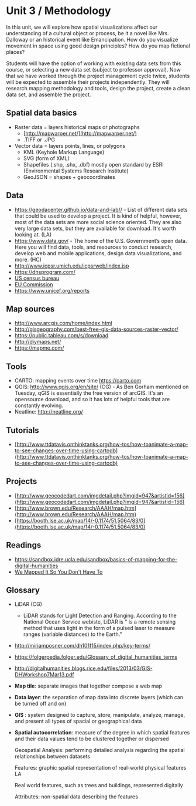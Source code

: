 # Unit 3 / Methodology

In this unit, we will explore how spatial visualizations affect our understanding of a cultural object or process, be it a novel like Mrs. Dalloway or an historical event like Emancipation. How do you visualize movement in space using good design principles? How do you map fictional places?

Students will have the option of working with existing data sets from this course, or selecting a new data set \(subject to professor approval\). Now that we have worked through the project management cycle twice, students will be expected to assemble their projects independently. They will research mapping methodology and tools, design the project, create a clean data set, and assemble the project.

## Spatial data basics

* Raster data = layers historical maps or photographs
  * [http://mapwarper.net/](http://mapwarper.net/)
  * .TIFF or .JPG
* Vector data = layers points, lines, or polygons
  * KML \(Keyhole Markup Language\)
  * SVG \(form of XML\)
  * Shapefiles \(.shp, .shx, .dbf\) mostly open standard by ESRI \(Environmental Systems Research Institute\)
  * GeoJSON = shapes + geocoordinates


## Data
* https://geodacenter.github.io/data-and-lab// - List of different data sets that could be used to develop a project. It is kind of helpful, however, most of the data sets are more social science oriented. They are also very large data sets, but they are available for download. It's worth looking at. (LA)
* https://www.data.gov/ - The home of the U.S. Government’s open data. Here you will find data, tools, and resources to conduct research, develop web and mobile applications, design data visualizations, and more. (HC)
* http://www.icpsr.umich.edu/icpsrweb/index.jsp
* https://dhsprogram.com/
* [US census bureau](https://www.census.gov/programs-surveys/ahs/data/interactive/ahstablecreator.html#?s_areas=a19100&s_year=m2015&s_tableName=Table1&s_byGroup1=a5&s_byGroup2=a1&s_filterGroup1=t1&s_filterGroup2=g1) 
* [EU Commission](http://ec.europa.eu/eurostat/tgm_comp/table.do?tab=table&plugin=1&language=en&pcode=comp_sa_01)
* https://www.unicef.org/reports


## Map sources
* http://www.arcgis.com/home/index.html 
* http://gisgeography.com/best-free-gis-data-sources-raster-vector/
* https://public.tableau.com/s/download
* http://diymaps.net/
* https://mapme.com/


## Tools
* CARTO: mapping events over time https://carto.com
* QGIS: http://www.qgis.org/en/site/ (CG) - As Ben Gorham mentioned on Tuesday, qGIS is essentially the free version of arcGIS. It's an opensource download, and so it has lots of helpful tools that are constantly evolving. 
* Neatline:     http://neatline.org/

## Tutorials
* [http://www.ttdatavis.onthinktanks.org/how-tos/how-toanimate-a-map-to-see-changes-over-time-using-cartodb](http://www.ttdatavis.onthinktanks.org/how-tos/how-toanimate-a-map-to-see-changes-over-time-using-cartodb)



## Projects
* [http://www.geocodedart.com/imgdetail.php?imgid=947&artistid=156](http://www.geocodedart.com/imgdetail.php?imgid=947&artistid=156)
* [http://www.brown.edu/Research/AAAH/map.htm](http://www.brown.edu/Research/AAAH/map.htm)
* [https://booth.lse.ac.uk/map/14/-0.1174/51.5064/83/0](https://booth.lse.ac.uk/map/14/-0.1174/51.5064/83/0)

## Readings
* https://sandbox.idre.ucla.edu/sandbox/basics-of-mapping-for-the-digital-humanities
* [We Mapped It So You Don't Have To](http://crln.acrl.org/index.php/crlnews/article/view/16772/18314)

## Glossary
* LiDAR (CG)
  * LiDAR stands for Light Detection and Ranging. According to the National Ocean Service webiste, LiDAR is " is a remote sensing method that uses light in the form of a pulsed laser to measure ranges (variable distances) to the Earth."

* http://miriamposner.com/dh101f15/index.php/key-terms/
* https://folgerpedia.folger.edu/Glossary_of_digital_humanities_terms
* http://digitalhumanities.blogs.rice.edu/files/2013/03/GIS-DHWorkshop7Mar13.pdf

* **Map tile**: separate images that together compose a web map
* **Data layer**: the separation of map data into discrete layers (which can be turned off and on)
* **GIS** : system designed to capture, store, manipulate, analyze, manage, and present all types of spacial or geographical data
* **Spatial autocorrelation**: measure of the degree in which spatial features and their data values tend to be clustered together or dispersed

    Geospatial Analysis: performing detailed analysis regarding the spatial relationships between datasets

    Features: graphic spatial representation of real-world physical features LA

    Real world features, such as trees and buildings, represented digitally

    Attributes: non-spatial data describing the features


